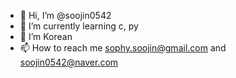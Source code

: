 - 👋 Hi, I’m @soojin0542
- 🌱 I’m currently learning
   c, py
- 💞️ I’m Korean
- 📫 How to reach me 
   sophy.soojin@gmail.com
   and
   soojin0542@naver.com

<!---
soojin0542/soojin0542 is a ✨ special ✨ repository because its `README.md` (this file) appears on your GitHub profile.
You can click the Preview link to take a look at your changes.
--->
